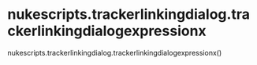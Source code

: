 # nukescripts.trackerlinkingdialog.trackerlinkingdialogexpressionx
nukescripts.trackerlinkingdialog.trackerlinkingdialogexpressionx()